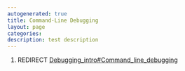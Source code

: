 ```yaml
---
autogenerated: true
title: Command-Line Debugging
layout: page
categories: 
description: test description
---
```


1.  REDIRECT [Debugging\_intro\#Command\_line\_debugging](Debugging_intro#Command_line_debugging)
